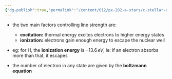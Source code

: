 ```yaml
---
{"dg-publish":true,"permalink":"/content/012/px-282-a-stars/c-stellar-atmosphere/c1-4-boltzmann-saha/px-282-c1-the-physics-of-line-strength/","created":"2024-11-25T10:50:32.000+00:00","updated":"2024-11-26T09:38:12.488+00:00"}
---
```


- the two main factors controlling line strength are:
	- **excitation:** thermal energy excites electrons to higher energy states
	- **ionization:** electrons gain enough energy to escape the nuclear well

- eg: for H, the **ionization energy** is $-13.6\,eV$, ie: if an electron absorbs more than that, it escapes
- the number of electron in any state are given by the **boltzmann equation**
